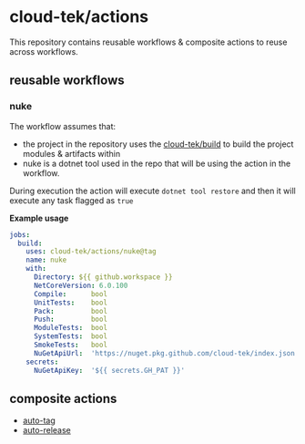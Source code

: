 # cloud-tek/actions

This repository contains reusable workflows & composite actions to reuse across workflows.

## reusable workflows

### nuke

The workflow assumes that:
- the project in the repository uses the [cloud-tek/build](https://github.com/cloud-tek/build) to build the project modules & artifacts within
- nuke is a dotnet tool used in the repo that will be using the action in the workflow. 

During execution the action will execute `dotnet tool restore`
and then it will execute any task flagged as `true`

**Example usage**
```yaml
jobs:
  build:
    uses: cloud-tek/actions/nuke@tag
    name: nuke
    with:
      Directory: ${{ github.workspace }}
      NetCoreVersion: 6.0.100
      Compile:      bool
      UnitTests:    bool
      Pack:         bool
      Push:         bool
      ModuleTests:  bool
      SystemTests:  bool
      SmokeTests:   bool
      NuGetApiUrl:  'https://nuget.pkg.github.com/cloud-tek/index.json'
    secrets:
      NuGetApiKey:  '${{ secrets.GH_PAT }}'
```

## composite actions

- [auto-tag](./auto-tag/README.md)
- [auto-release](./auto-release/README.md)

